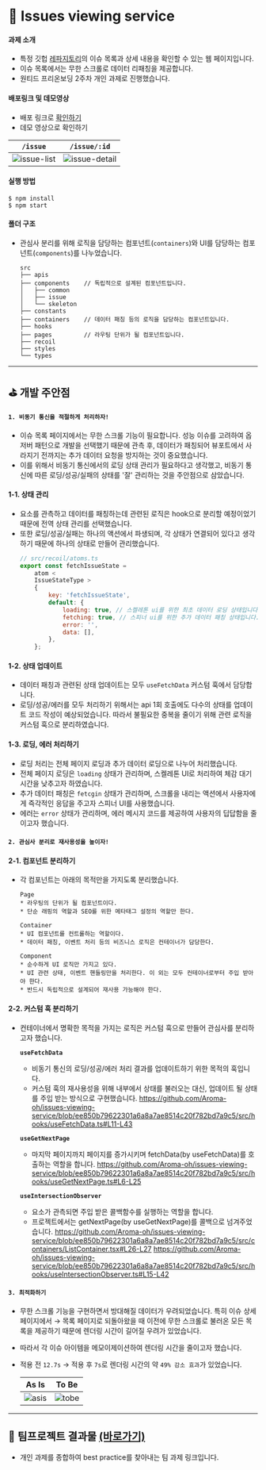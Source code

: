 # 📝 Issues viewing service
#### 과제 소개 
* 특정 깃헙 [레파지토리](https://github.com/facebook/react/issues)의 이슈 목록과 상세 내용을 확인할 수 있는 웹 페이지입니다.
* 이슈 목록에서는 무한 스크롤로 데이터 리패칭을 제공합니다.
* 원티드 프리온보딩 2주차 개인 과제로 진행했습니다.

#### 배포링크 및 데모영상
-   배포 링크로 [확인하기](https://issues-viewing-service-1nk3mwg9k-aroma-oh.vercel.app/repos/facebook/react/issues)
-   데모 영상으로 확인하기
  
  | `/issue` | `/issue/:id` |
  |:---:|:---:|
  |![issue-list](https://github.com/Aroma-oh/pre-onboarding-12th-2-11/assets/115550622/48700c27-3415-445f-a02f-df911bdad0a8)|![issue-detail](https://github.com/Aroma-oh/pre-onboarding-12th-2-11/assets/115550622/1407219c-aff7-4881-9826-a5d58661d4f3)|

#### 실행 방법
```
$ npm install
$ npm start
```

#### 폴더 구조 
* 관심사 분리를 위해 로직을 담당하는 컴포넌트(`containers`)와 UI를 담당하는 컴포넌트(`components`)를 나누었습니다. 
    ```
    src
    ├── apis
    ├── components    // 독립적으로 설계된 컴포넌트입니다.
    │   ├── common
    │   ├── issue
    │   └── skeleton
    ├── constants
    ├── containers    // 데이터 패칭 등의 로직을 담당하는 컴포넌트입니다.
    ├── hooks
    ├── pages         // 라우팅 단위가 될 컴포넌트입니다.
    ├── recoil
    ├── styles
    └── types
    ```
---

## ⛳️ 개발 주안점

#### `1. 비동기 통신을 적절하게 처리하자!`

-   이슈 목록 페이지에서는 무한 스크롤 기능이 필요합니다. 성능 이슈를 고려하여 옵저버 패턴으로
    개발을 선택했기 때문에 관측 후, 데이터가 패칭되어 뷰포트에서 사라지기 전까지는 추가 데이터
    요청을 방지하는 것이 중요했습니다.
-   이를 위해서 비동기 통신에서의 로딩 상태 관리가 필요하다고 생각했고, 비동기 통신에 따른
    로딩/성공/실패의 상태를 '잘' 관리하는 것을 주안점으로 삼았습니다.

#### 1-1. 상태 관리

-   요소를 관측하고 데이터를 패칭하는데 관련된 로직은 hook으로 분리할 예정이었기 때문에 전역 상태
    관리를 선택했습니다.
-   또한 로딩/성공/실패는 하나의 액션에서 파생되며, 각 상태가 연결되어 있다고 생각하기 때문에 하나의
    상태로 만들어 관리했습니다.
    ```js
    // src/recoil/atoms.ts
    export const fetchIssueState =
        atom <
        IssueStateType >
        {
            key: 'fetchIssueState',
            default: {
                loading: true, // 스켈레톤 ui를 위한 최초 데이터 로딩 상태입니다.
                fetching: true, // 스피너 ui를 위한 추가 데이터 패칭 상태입니다.
                error: '',
                data: [],
            },
        };
    ```

#### 1-2. 상태 업데이트

-   데이터 패칭과 관련된 상태 업데이트는 모두 `useFetchData` 커스텀 훅에서 담당합니다.
-   로딩/성공/에러를 모두 처리하기 위해서는 api 1회 호출에도 다수의 상태를 업데이트 코드 작성이
    예상되었습니다. 따라서 불필요한 중복을 줄이기 위해 관련 로직을 커스텀 훅으로 분리하였습니다.

#### 1-3. 로딩, 에러 처리하기

-   로딩 처리는 전체 페이지 로딩과 추가 데이터 로딩으로 나누어 처리했습니다.
-   전체 페이지 로딩은 `loading` 상태가 관리하며, 스켈레톤 UI로 처리하여 체감 대기 시간을 낮추고자
    하였습니다.
-   추가 데이터 패칭은 `fetcgin` 상태가 관리하며, 스크롤을 내리는 액션에서 사용자에게 즉각적인
    응답을 주고자 스피너 UI를 사용했습니다.
-   에러는 `error` 상태가 관리하며, 에러 메시지 코드를 제공하여 사용자의 딥답함을 줄이고자 했습니다.

#### `2. 관심사 분리로 재사용성을 높이자!`

#### 2-1. 컴포넌트 분리하기

-   각 컴포넌트는 아래의 목적만을 가지도록 분리했습니다.

    ```
    Page
    * 라우팅의 단위가 될 컴포넌트이다.
    * 단순 래핑의 역할과 SEO를 위한 메타태그 설정의 역할만 한다.

    Container
    * UI 컴포넌트를 컨트롤하는 역할이다.
    * 데이터 패칭, 이벤트 처리 등의 비즈니스 로직은 컨테이너가 담당한다.

    Component
    * 순수하게 UI 로직만 가지고 있다.
    * UI 관련 상태, 이벤트 핸들링만을 처리한다. 이 외는 모두 컨테이너로부터 주입 받아야 한다.
    * 반드시 독립적으로 설계되어 재사용 가능해야 한다.
    ```

#### 2-2. 커스텀 훅 분리하기

-   컨테이너에서 명확한 목적을 가지는 로직은 커스텀 훅으로 만들어 관심사를 분리하고자 했습니다.
  
    **`useFetchData`**
    * 비동기 통신의 로딩/성공/에러 처리 결과를 업데이트하기 위한 목적의 훅입니다.
    * 커스텀 훅의 재사용성을 위해 내부에서 상태를 불러오는 대신, 업데이트 될 상태를 주입 받는 방식으로 구현했습니다. 
    https://github.com/Aroma-oh/issues-viewing-service/blob/ee850b79622301a6a8a7ae8514c20f782bd7a9c5/src/hooks/useFetchData.ts#L11-L43

    **`useGetNextPage`**
    * 마지막 페이지까지 페이지를 증가시키며 fetchData(by useFetchData)를 호출하는 역할을 합니다.
      https://github.com/Aroma-oh/issues-viewing-service/blob/ee850b79622301a6a8a7ae8514c20f782bd7a9c5/src/hooks/useGetNextPage.ts#L6-L25
    
    **`useIntersectionObserver`**
    * 요소가 관측되면 주입 받은 콜백함수를 실행하는 역할을 합니다.
    * 프로젝트에서는 getNextPage(by useGetNextPage)를 콜백으로 넘겨주었습니다.
        https://github.com/Aroma-oh/issues-viewing-service/blob/ee850b79622301a6a8a7ae8514c20f782bd7a9c5/src/containers/ListContainer.tsx#L26-L27
        https://github.com/Aroma-oh/issues-viewing-service/blob/ee850b79622301a6a8a7ae8514c20f782bd7a9c5/src/hooks/useIntersectionObserver.ts#L15-L42
#### `3. 최적화하기`

-   무한 스크롤 기능을 구현하면서 방대해질 데이터가 우려되었습니다. 특히 이슈 상세 페이지에서 → 목록
    페이지로 되돌아왔을 때 이전에 무한 스크롤로 불러온 모든 목록을 제공하기 때문에 렌더링 시간이
    길어질 우려가 있었습니다.
-   따라서 각 이슈 아이템을 메모이제이션하여 렌더링 시간을 줄이고자 했습니다.
-   적용 전 `12.7s` → 적용 후 `7s`로 렌더링 시간의 약 `49% 감소 효과`가 있었습니다.

    |As Is | To Be|
    |:---:|:---:|
    |![asis](https://github.com/Aroma-oh/pre-onboarding-12th-2-11/assets/115550622/082f0123-a91d-4fc5-8ab5-de4b1694ba86)|![tobe](https://github.com/Aroma-oh/pre-onboarding-12th-2-11/assets/115550622/78fea720-f85e-4c43-9466-6a5dd3c3b826)|

    
---

## 🎊 팀프로젝트 결과물 [(바로가기)](https://github.com/wanted-pre-onboarding-12th-11/pre-onboarding-12th-2-11)

-   개인 과제를 종합하여 best practice를 찾아내는 팀 과제 링크입니다.

